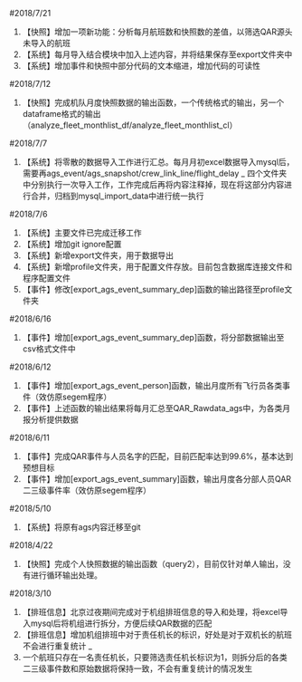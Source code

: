 #2018/7/21
1. 【快照】增加一项新功能：分析每月航班数和快照数的差值，以筛选QAR源头未导入的航班
2. 【系统】每月导入结合模块中加入上述内容，并将结果保存至export文件夹中
3. 【系统】增加事件和快照中部分代码的文本缩进，增加代码的可读性

#2018/7/12
1. 【快照】完成机队月度快照数据的输出函数，一个传统格式的输出，另一个dataframe格式的输出（analyze_fleet_monthlist_df/analyze_fleet_monthlist_cl）

#2018/7/7
1. 【系统】将零散的数据导入工作进行汇总。每月月初excel数据导入mysql后，需要再ags_event/ags_snapshot/crew_link_line/flight_delay _
四个文件夹中分别执行一次导入工作，工作完成后再将内容注释掉，现在将这部分内容进行合并，归档到mysql_import_data中进行统一执行

#2018/7/6
1. 【系统】主要文件已完成迁移工作
2. 【系统】增加git ignore配置
3. 【系统】新增export文件夹，用于数据导出
4. 【系统】新增profile文件夹，用于配置文件存放。目前包含数据库连接文件和程序配置文件
5. 【事件】修改[export_ags_event_summary_dep]函数的输出路径至profile文件夹


#2018/6/16
1. 【事件】增加[export_ags_event_summary_dep]函数，将分部数据输出至csv格式文件中

#2018/6/12
1. 【事件】增加[export_ags_event_person]函数，输出月度所有飞行员各类事件（效仿原segem程序）
2. 【事件】上述函数的输出结果将每月汇总至QAR_Rawdata_ags中，为各类月报分析提供数据

#2018/6/11
1. 【事件】完成QAR事件与人员名字的匹配，目前匹配率达到99.6%，基本达到预想目标
2. 【事件】增加[export_ags_event_summary]函数，输出月度各分部人员QAR二三级事件率（效仿原segem程序）

#2018/5/10
1. 【系统】将原有ags内容迁移至git

#2018/4/22
1. 【快照】完成个人快照数据的输出函数（query2），目前仅针对单人输出，没有进行循环输出处理。

#2018/3/10
1. 【排班信息】北京过夜期间完成对于机组排班信息的导入和处理，将excel导入mysql后将机组进行拆分，方便后续QAR数据的匹配
2. 【排班信息】增加机组排班中对于责任机长的标识，好处是对于双机长的航班不会进行重复统计 _
3. 一个航班只存在一名责任机长，只要筛选责任机长标识为1，则拆分后的各类二三级事件数和原始数据将保持一致，不会有重复统计的情况发生